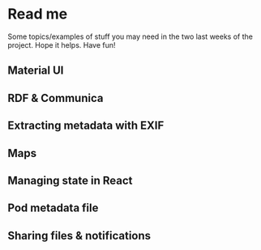 # Read me

Some topics/examples of stuff you may need in the two last weeks of the project. Hope it helps. Have fun!

## Material UI

## RDF & Communica

## Extracting metadata with EXIF

## Maps

## Managing state in React

## Pod metadata file

## Sharing files & notifications
